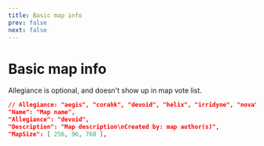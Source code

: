 ```yaml
---
title: Basic map info
prev: false
next: false
---
```


# Basic map info
Allegiance is optional, and doesn't show up in map vote list.

```json
// Allegiance: "aegis", "corahk", "devoid", "helix", "irridyne", "nova", "soltec", "terra". Custom maps default to "devoid".
"Name": "Map name",
"Allegiance": "devoid",
"Description": "Map description\nCreated by: map author(s)",
"MapSize": [ 256, 96, 768 ],
```